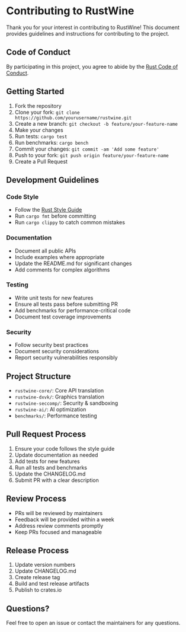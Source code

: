 # Contributing to RustWine

Thank you for your interest in contributing to RustWine! This document provides guidelines and instructions for contributing to the project.

## Code of Conduct

By participating in this project, you agree to abide by the [Rust Code of Conduct](https://www.rust-lang.org/policies/code-of-conduct).

## Getting Started

1. Fork the repository
2. Clone your fork: `git clone https://github.com/yourusername/rustwine.git`
3. Create a new branch: `git checkout -b feature/your-feature-name`
4. Make your changes
5. Run tests: `cargo test`
6. Run benchmarks: `cargo bench`
7. Commit your changes: `git commit -am 'Add some feature'`
8. Push to your fork: `git push origin feature/your-feature-name`
9. Create a Pull Request

## Development Guidelines

### Code Style

- Follow the [Rust Style Guide](https://github.com/rust-dev-tools/fmt-rfcs/blob/master/guide/guide.md)
- Run `cargo fmt` before committing
- Run `cargo clippy` to catch common mistakes

### Documentation

- Document all public APIs
- Include examples where appropriate
- Update the README.md for significant changes
- Add comments for complex algorithms

### Testing

- Write unit tests for new features
- Ensure all tests pass before submitting PR
- Add benchmarks for performance-critical code
- Document test coverage improvements

### Security

- Follow security best practices
- Document security considerations
- Report security vulnerabilities responsibly

## Project Structure

- `rustwine-core/`: Core API translation
- `rustwine-dxvk/`: Graphics translation
- `rustwine-seccomp/`: Security & sandboxing
- `rustwine-ai/`: AI optimization
- `benchmarks/`: Performance testing

## Pull Request Process

1. Ensure your code follows the style guide
2. Update documentation as needed
3. Add tests for new features
4. Run all tests and benchmarks
5. Update the CHANGELOG.md
6. Submit PR with a clear description

## Review Process

- PRs will be reviewed by maintainers
- Feedback will be provided within a week
- Address review comments promptly
- Keep PRs focused and manageable

## Release Process

1. Update version numbers
2. Update CHANGELOG.md
3. Create release tag
4. Build and test release artifacts
5. Publish to crates.io

## Questions?

Feel free to open an issue or contact the maintainers for any questions.
